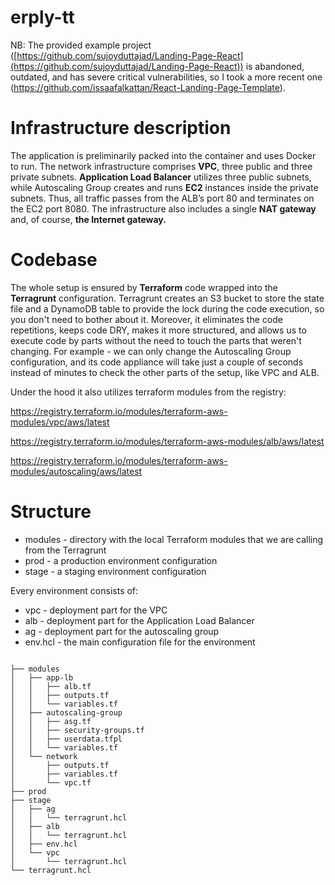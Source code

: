 # erply-tt

NB: The provided example project ([https://github.com/sujoyduttajad/Landing-Page-React](https://github.com/sujoyduttajad/Landing-Page-React)) is abandoned, outdated, and has severe critical vulnerabilities, so I took a more recent one (https://github.com/issaafalkattan/React-Landing-Page-Template).

# Infrastructure description

The application is preliminarily packed into the container and uses Docker to run. The network infrastructure comprises **VPC**, three public and three private subnets. **Application Load Balancer** utilizes three public subnets, while Autoscaling Group creates and runs **EC2** instances inside the private subnets. Thus, all traffic passes from the ALB’s port 80 and terminates on the EC2 port 8080. The infrastructure also includes a single **NAT gateway** and, of course, **the Internet gateway.**

# Codebase

The whole setup is ensured by **Terraform** code wrapped into the **Terragrunt** configuration. Terragrunt creates an S3 bucket to store the state file and a DynamoDB table to provide the lock during the code execution, so you don't need to bother about it. Moreover, it eliminates the code repetitions, keeps code DRY, makes it more structured, and allows us to execute code by parts without the need to touch the parts that weren't changing. For example - we can only change the Autoscaling Group configuration, and its code appliance will take just a couple of seconds instead of minutes to check the other parts of the setup, like VPC and ALB.

Under the hood it also utilizes terraform modules from the registry:

https://registry.terraform.io/modules/terraform-aws-modules/vpc/aws/latest

https://registry.terraform.io/modules/terraform-aws-modules/alb/aws/latest

https://registry.terraform.io/modules/terraform-aws-modules/autoscaling/aws/latest


# Structure

* modules - directory with the local Terraform modules that we are calling from the Terragrunt
* prod - a production environment configuration
* stage - a staging environment configuration

Every environment consists of:
* vpc - deployment part for the VPC
* alb - deployment part for the Application Load Balancer
* ag - deployment part for the autoscaling group
* env.hcl - the main configuration file for the environment

```text

├── modules
│   ├── app-lb
│   │   ├── alb.tf
│   │   ├── outputs.tf
│   │   └── variables.tf
│   ├── autoscaling-group
│   │   ├── asg.tf
│   │   ├── security-groups.tf
│   │   ├── userdata.tfpl
│   │   └── variables.tf
│   └── network
│       ├── outputs.tf
│       ├── variables.tf
│       └── vpc.tf
├── prod
├── stage
│   ├── ag
│   │   └── terragrunt.hcl
│   ├── alb
│   │   └── terragrunt.hcl
│   ├── env.hcl
│   └── vpc
│       └── terragrunt.hcl
└── terragrunt.hcl

```
